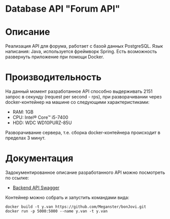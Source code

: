 # Database API "Forum API"

# Описание
Реализация API для форума, работает с базой данных PostgreSQL. Язык написания: Java, используется фреймворк Spring. Есть возможность развернуть приложение при помощи Docker.

# Производительность
На данный момент разработанное API способно выдерживать 2151 запрос в секунду (request per second - rps), при разворачивании через docker-контейнер на машине со следующими характеристиками:
- RAM: 1GB
- CPU: Intel® Core™ i5-7400
- HDD: WDC WD10PURZ-85U  
    
Разворачивание сервера, т.е. сборка docker-контейнера происходит в пределах 3 минут.

# Документация
Задокументированное описание разработанного API можно посмотреть по ссылке:  
- [Backend API Swagger](https://app.swaggerhub.com/apis/Meganster/Database_API_Forum/1.0.0)

Контейнер можно собрать и запустить командами вида:
```
docker build -t y.van https://github.com/Meganster/bonJovi.git
docker run -p 5000:5000 --name y.van -t y.van
```
